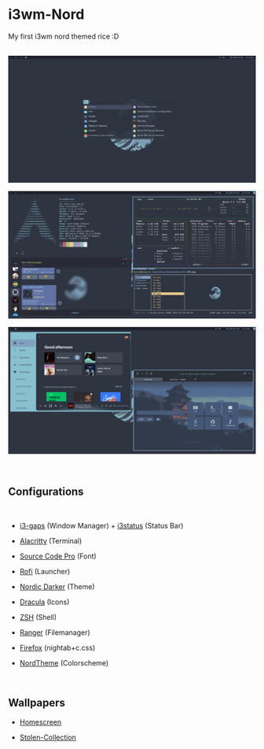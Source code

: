 # **i3wm-Nord**

My first i3wm nord themed rice :D
<br>
<br>

![screenshot](<https://raw.githubusercontent.com/Shivshreyas/i3wm-my-nord-rice/main/Screenshots/final%20rice(nord)3.png>)
<br>

![screenshot](<https://raw.githubusercontent.com/Shivshreyas/i3wm-my-nord-rice/main/Screenshots/final%20rice(nord).png>)
<br>

![screenshot](<https://raw.githubusercontent.com/Shivshreyas/i3wm-my-nord-rice/main/Screenshots/final%20rice(nord)2.png>)

<br>

## Configurations

<br>

- [i3-gaps](<https://github.com/Shivshreyas/i3wm-my-nord-rice/tree/main/i3-nord(%20withi3bar)/i3>) (Window Manager) +
  [i3status](<https://github.com/Shivshreyas/i3wm-my-nord-rice/tree/main/i3-nord(%20withi3bar)/i3status>) (Status Bar)

- [Alacritty](<https://github.com/Shivshreyas/i3wm-my-nord-rice/tree/main/i3-nord(%20withi3bar)/alacritty>) (Terminal)

- [Source Code Pro](https://archlinux.org/packages/extra/any/adobe-source-code-pro-fonts/) (Font)

- [Rofi](https://github.com/sarveshspatil111/Dotfiles/tree/main/.config/rofi) (Launcher)

- [Nordic Darker](https://www.gnome-look.org/p/1267246/) (Theme)

- [Dracula](https://draculatheme.com/gtk) (Icons)

- [ZSH](<https://github.com/Shivshreyas/i3wm-my-nord-rice/blob/main/i3-nord(%20withi3bar)/.zshrc>) (Shell)

- [Ranger](<https://github.com/Shivshreyas/i3wm-my-nord-rice/tree/main/i3-nord(%20withi3bar)/ranger>) (Filemanager)

- [Firefox](<https://github.com/Shivshreyas/i3wm-my-nord-rice/tree/main/i3-nord(%20withi3bar)/firefox/chrome>) (nightab+c.css)
- [NordTheme](https://www.nordtheme.com/) (Colorscheme)

<br>

## Wallpapers

- [Homescreen](<https://raw.githubusercontent.com/Shivshreyas/i3wm-my-nord-rice/main/i3-nord(%20withi3bar)/walls/85.png>)

- [Stolen-Collection](<https://github.com/Shivshreyas/i3wm-my-nord-rice/tree/main/i3-nord(%20withi3bar)/walls>)
